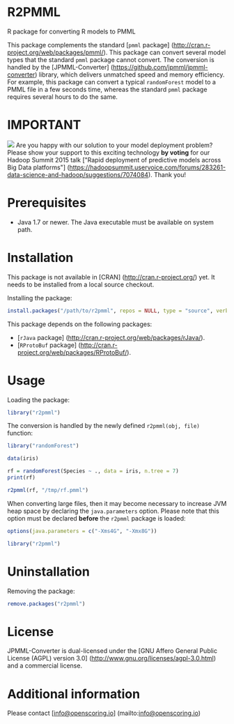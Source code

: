 R2PMML
======

R package for converting R models to PMML

This package complements the standard [`pmml` package] (http://cran.r-project.org/web/packages/pmml/). This package can convert several model types that the standard `pmml` package cannot convert. The conversion is handled by the [JPMML-Converter] (https://github.com/jpmml/jpmml-converter) library, which delivers unmatched speed and memory efficiency. For example, this package can convert a typical `randomForest` model to a PMML file in a few seconds time, whereas the standard `pmml` package requires several hours to do the same.

# IMPORTANT #

![](https://github.com/jpmml/r2pmml/blob/master/bulb.png) Are you happy with our solution to your model deployment problem? Please show your support to this exciting technology **by voting** for our Hadoop Summit 2015 talk ["Rapid deployment of predictive models across Big Data platforms"] (https://hadoopsummit.uservoice.com/forums/283261-data-science-and-hadoop/suggestions/7074084). Thank you!

# Prerequisites #

* Java 1.7 or newer. The Java executable must be available on system path.

# Installation #

This package is not available in [CRAN] (http://cran.r-project.org/) yet. It needs to be installed from a local source checkout.

Installing the package:
```R
install.packages("/path/to/r2pmml", repos = NULL, type = "source", verbose = TRUE)
```

This package depends on the following packages:
* [`rJava` package] (http://cran.r-project.org/web/packages/rJava/).
* [`RProtoBuf` package] (http://cran.r-project.org/web/packages/RProtoBuf/).

# Usage #

Loading the package:
```R
library("r2pmml")
```

The conversion is handled by the newly defined `r2pmml(obj, file)` function:
```R
library("randomForest")

data(iris)

rf = randomForest(Species ~ ., data = iris, n.tree = 7)
print(rf)

r2pmml(rf, "/tmp/rf.pmml")
```

When converting large files, then it may become necessary to increase JVM heap space by declaring the `java.parameters` option. Please note that this option must be declared **before** the `r2pmml` package is loaded:
```R
options(java.parameters = c("-Xms4G", "-Xmx8G"))

library("r2pmml")
```

# Uninstallation #

Removing the package:
```R
remove.packages("r2pmml")
```

# License #

JPMML-Converter is dual-licensed under the [GNU Affero General Public License (AGPL) version 3.0] (http://www.gnu.org/licenses/agpl-3.0.html) and a commercial license.

# Additional information #

Please contact [info@openscoring.io] (mailto:info@openscoring.io)